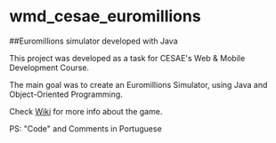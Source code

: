 # wmd_cesae_euromillions

##Euromillions simulator developed with Java

This project was developed as a task for CESAE's Web & Mobile Development Course.

The main goal was to create an Euromillions Simulator, using Java and Object-Oriented Programming.

Check [Wiki](https://en.wikipedia.org/wiki/EuroMillions) for more info about the game.

PS: "Code" and Comments in Portuguese

